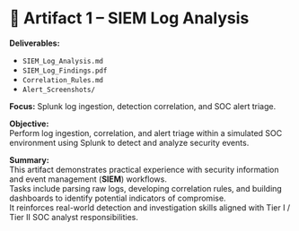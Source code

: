 # 🧠 Artifact 1 – SIEM Log Analysis

**Deliverables:**
- `SIEM_Log_Analysis.md`
- `SIEM_Log_Findings.pdf`
- `Correlation_Rules.md`
- `Alert_Screenshots/`

**Focus:** Splunk log ingestion, detection correlation, and SOC alert triage.

**Objective:**  
Perform log ingestion, correlation, and alert triage within a simulated SOC environment using Splunk to detect and analyze security events.

**Summary:**  
This artifact demonstrates practical experience with security information and event management (**SIEM**) workflows.  
Tasks include parsing raw logs, developing correlation rules, and building dashboards to identify potential indicators of compromise.  
It reinforces real-world detection and investigation skills aligned with Tier I / Tier II SOC analyst responsibilities.
